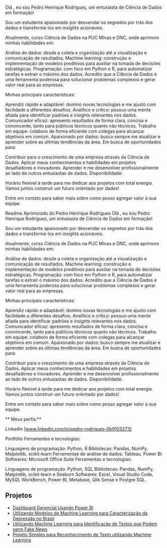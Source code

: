 
Olá , eu sou Pedro Henrique Rodrigues, um entusiasta de Ciência de Dados em formação!

Sou um estudante apaixonado por desvendar os segredos por trás dos dados e transformá-los em insights acionáveis.

Atualmente, curso Ciência de Dados na PUC Minas e DNC, onde aprimoro minhas habilidades em:

Análise de dados: desde a coleta e organização até a visualização e comunicação de resultados.
Machine learning: construção e implementação de modelos preditivos para auxiliar na tomada de decisões estratégicas.
Programação: com foco em Python e R, para automatizar tarefas e extrair o máximo dos dados.
Acredito que a Ciência de Dados é uma ferramenta poderosa para solucionar problemas complexos e gerar valor real para as empresas.

Minhas principais características:

Aprendiz rápido e adaptável: domino novas tecnologias e me ajusto com facilidade a diferentes desafios.
Analítico e crítico: possuo uma mente afiada para identificar padrões e insights relevantes nos dados.
Comunicador eficaz: apresento resultados de forma clara, concisa e convincente, tanto para públicos técnicos quanto não técnicos.
Trabalho em equipe: colaboro de forma eficiente com colegas para alcançar objetivos em comum.
Apaixonado por dados: busco sempre me atualizar e aprender sobre as últimas tendências da área.
Em busca de oportunidades para:

Contribuir para o crescimento de uma empresa através da Ciência de Dados.
Aplicar meus conhecimentos e habilidades em projetos desafiadores e inovadores.
Aprender e me desenvolver profissionalmente ao lado de outros entusiastas de dados.
Disponibilidade:

Horário flexível à tarde para me dedicar aos projetos com total energia.
Vamos juntos construir um futuro orientado por dados!

Entre em contato para saber mais sobre como posso agregar valor à sua equipe.

Readme Aprimorado do Pedro Henrique Rodrigues
Olá , eu sou Pedro Henrique Rodrigues, um entusiasta de Ciência de Dados em formação!

Sou um estudante apaixonado por desvendar os segredos por trás dos dados e transformá-los em insights acionáveis.

Atualmente, curso Ciência de Dados na PUC Minas e DNC, onde aprimoro minhas habilidades em:

Análise de dados: desde a coleta e organização até a visualização e comunicação de resultados.
Machine learning: construção e implementação de modelos preditivos para auxiliar na tomada de decisões estratégicas.
Programação: com foco em Python e R, para automatizar tarefas e extrair o máximo dos dados.
Acredito que a Ciência de Dados é uma ferramenta poderosa para solucionar problemas complexos e gerar valor real para as empresas.

Minhas principais características:

Aprendiz rápido e adaptável: domino novas tecnologias e me ajusto com facilidade a diferentes desafios.
Analítico e crítico: possuo uma mente afiada para identificar padrões e insights relevantes nos dados.
Comunicador eficaz: apresento resultados de forma clara, concisa e convincente, tanto para públicos técnicos quanto não técnicos.
Trabalho em equipe: colaboro de forma eficiente com colegas para alcançar objetivos em comum.
Apaixonado por dados: busco sempre me atualizar e aprender sobre as últimas tendências da área.
Em busca de oportunidades para:

Contribuir para o crescimento de uma empresa através da Ciência de Dados.
Aplicar meus conhecimentos e habilidades em projetos desafiadores e inovadores.
Aprender e me desenvolver profissionalmente ao lado de outros entusiastas de dados.
Disponibilidade:

Horário flexível à tarde para me dedicar aos projetos com total energia.
Vamos juntos construir um futuro orientado por dados!

Entre em contato para saber mais sobre como posso agregar valor à sua equipe.

** Meus perfis:**

LinkedIn [www.linkedin.com/in/pedro-rodrigues-0b9103273]

Portfólio
Ferramentas e tecnologias:

Linguagens de programação: Python, R
Bibliotecas: Pandas, NumPy, Matplotlib, scikit-learn
Ferramentas de análise de dados: Tableau, Power BI
Softwares: Microsoft Office Suite
Ferramentas e tecnologias:

Linguagens de programação: Python, SQL
Bibliotecas: Pandas, NumPy, Matplotlib, scikit-learn e Seaborn
Softwares: Excel, Visual Studio Code, MySQL WorkBench, Power BI, Metabase, Qlik Sense e Postgre SQL.

## Projetos 
- [Dashboard Gerencial Usando Power BI](https://github.com/Pedro-io/Dashboard-Gericial-com-Power-BI.git)
- [Utilizando Modelos de Machine Learning para Caracterização da Depressão no Brasil](https://github.com/Pedro-io/Utilizando-Modelos-de-Machine-Learning-para-Caracteriza--o-da-Depress-o-no-Brasil.git)
- [Utilizando Machine Learning para Identificação de Textos que Podem serm Fake News](https://github.com/Pedro-io/Usando-ML-e-Reconhecimento-de-texto-para-identificacao-e-fake-news.git)
- [Projeto Simples para Reconhecimento de Texto utilizando Machine Learning](https://github.com/Pedro-io/reconhecendo_texto_com_machine_learning.git)
